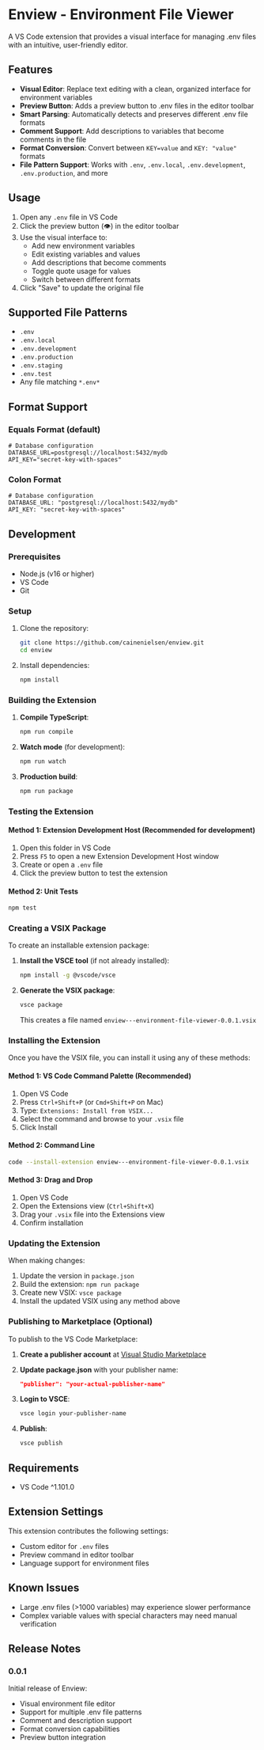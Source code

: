 # Enview - Environment File Viewer

A VS Code extension that provides a visual interface for managing .env files with an intuitive, user-friendly editor.

## Features

- **Visual Editor**: Replace text editing with a clean, organized interface for environment variables
- **Preview Button**: Adds a preview button to .env files in the editor toolbar
- **Smart Parsing**: Automatically detects and preserves different .env file formats
- **Comment Support**: Add descriptions to variables that become comments in the file
- **Format Conversion**: Convert between `KEY=value` and `KEY: "value"` formats
- **File Pattern Support**: Works with `.env`, `.env.local`, `.env.development`, `.env.production`, and more

## Usage

1. Open any `.env` file in VS Code
2. Click the preview button (👁️) in the editor toolbar
3. Use the visual interface to:
   - Add new environment variables
   - Edit existing variables and values
   - Add descriptions that become comments
   - Toggle quote usage for values
   - Switch between different formats
4. Click "Save" to update the original file

## Supported File Patterns

- `.env`
- `.env.local`
- `.env.development`
- `.env.production`
- `.env.staging`
- `.env.test`
- Any file matching `*.env*`

## Format Support

### Equals Format (default)

```
# Database configuration
DATABASE_URL=postgresql://localhost:5432/mydb
API_KEY="secret-key-with-spaces"
```

### Colon Format

```
# Database configuration
DATABASE_URL: "postgresql://localhost:5432/mydb"
API_KEY: "secret-key-with-spaces"
```

## Development

### Prerequisites

- Node.js (v16 or higher)
- VS Code
- Git

### Setup

1. Clone the repository:

   ```bash
   git clone https://github.com/cainenielsen/enview.git
   cd enview
   ```

2. Install dependencies:
   ```bash
   npm install
   ```

### Building the Extension

1. **Compile TypeScript**:

   ```bash
   npm run compile
   ```

2. **Watch mode** (for development):

   ```bash
   npm run watch
   ```

3. **Production build**:
   ```bash
   npm run package
   ```

### Testing the Extension

#### Method 1: Extension Development Host (Recommended for development)

1. Open this folder in VS Code
2. Press `F5` to open a new Extension Development Host window
3. Create or open a `.env` file
4. Click the preview button to test the extension

#### Method 2: Unit Tests

```bash
npm test
```

### Creating a VSIX Package

To create an installable extension package:

1. **Install the VSCE tool** (if not already installed):

   ```bash
   npm install -g @vscode/vsce
   ```

2. **Generate the VSIX package**:

   ```bash
   vsce package
   ```

   This creates a file named `enview---environment-file-viewer-0.0.1.vsix`

### Installing the Extension

Once you have the VSIX file, you can install it using any of these methods:

#### Method 1: VS Code Command Palette (Recommended)

1. Open VS Code
2. Press `Ctrl+Shift+P` (or `Cmd+Shift+P` on Mac)
3. Type: `Extensions: Install from VSIX...`
4. Select the command and browse to your `.vsix` file
5. Click Install

#### Method 2: Command Line

```bash
code --install-extension enview---environment-file-viewer-0.0.1.vsix
```

#### Method 3: Drag and Drop

1. Open VS Code
2. Open the Extensions view (`Ctrl+Shift+X`)
3. Drag your `.vsix` file into the Extensions view
4. Confirm installation

### Updating the Extension

When making changes:

1. Update the version in `package.json`
2. Build the extension: `npm run package`
3. Create new VSIX: `vsce package`
4. Install the updated VSIX using any method above

### Publishing to Marketplace (Optional)

To publish to the VS Code Marketplace:

1. **Create a publisher account** at [Visual Studio Marketplace](https://marketplace.visualstudio.com/manage)

2. **Update package.json** with your publisher name:

   ```json
   "publisher": "your-actual-publisher-name"
   ```

3. **Login to VSCE**:

   ```bash
   vsce login your-publisher-name
   ```

4. **Publish**:
   ```bash
   vsce publish
   ```

## Requirements

- VS Code ^1.101.0

## Extension Settings

This extension contributes the following settings:

- Custom editor for `.env` files
- Preview command in editor toolbar
- Language support for environment files

## Known Issues

- Large .env files (>1000 variables) may experience slower performance
- Complex variable values with special characters may need manual verification

## Release Notes

### 0.0.1

Initial release of Enview:

- Visual environment file editor
- Support for multiple .env file patterns
- Comment and description support
- Format conversion capabilities
- Preview button integration
